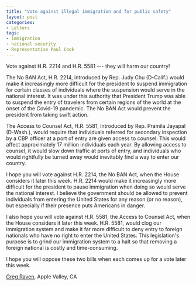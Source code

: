 ```yaml
---
title: "Vote against illegal immigration and for public safety"
layout: post
categories:
- Letters
tags:
- immigration
- national security
- Representative Paul Cook
---
```


Vote against H.R. 2214 and H.R. 5581 --- they will harm our country!

The No BAN Act, H.R. 2214, introduced by Rep. Judy Chu (D-Calif.) would make it increasingly more difficult for the president to suspend immigration for certain classes of individuals where the suspension would serve in the national interest. It was under this authority that President Trump was able to suspend the entry of travelers from certain regions of the world at the onset of the Covid-19 pandemic. The No BAN Act would prevent the president from taking swift action.

The Access to Counsel Act, H.R. 5581, introduced by Rep. Pramila Jayapal (D-Wash.), would require that individuals referred for secondary inspection by a CBP officer at a port of entry are given access to counsel. This would affect approximately 17 million individuals each year. By allowing access to counsel, it would slow down traffic at ports of entry, and individuals who would rightfully be turned away would inevitably find a way to enter our country.

I hope you will vote against H.R. 2214, the No BAN Act, when the House considers it later this week. H.R. 2214 would make it increasingly more difficult for the president to pause immigration when doing so would serve the national interest. I believe the government should be allowed to prevent individuals from entering the United States for any reason (or no reason), but especially if their presence puts Americans in danger.

I also hope you will vote against H.R. 5581, the Access to Counsel Act, when the House considers it later this week. H.R. 5581, would clog our immigration system and make it far more difficult to deny entry to foreign nationals who have no right to enter the United States. This legislation's purpose is to grind our immigration system to a halt so that removing a foreign national is costly and time-consuming.

I hope you will oppose these two bills when each comes up for a vote later this week.

[Greg Raven](https://www.gregraven.org/), Apple Valley, CA